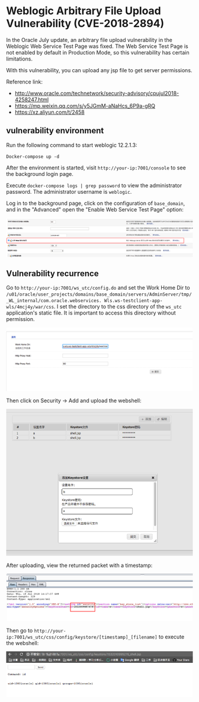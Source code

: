 # Weblogic Arbitrary File Upload Vulnerability (CVE-2018-2894)

In the Oracle July update, an arbitrary file upload vulnerability in the Weblogic Web Service Test Page was fixed. The Web Service Test Page is not enabled by default in Production Mode, so this vulnerability has certain limitations.

With this vulnerability, you can upload any jsp file to get server permissions.

Reference link:

- http://www.oracle.com/technetwork/security-advisory/cpujul2018-4258247.html
- https://mp.weixin.qq.com/s/y5JGmM-aNaHcs_6P9a-gRQ
- https://xz.aliyun.com/t/2458

## vulnerability environment

Run the following command to start weblogic 12.2.1.3:

```
Docker-compose up -d
```

After the environment is started, visit `http://your-ip:7001/console` to see the background login page.

Execute `docker-compose logs | grep password` to view the administrator password. The administrator username is `weblogic`.

Log in to the background page, click on the configuration of `base_domain`, and in the "Advanced" open the "Enable Web Service Test Page" option:

![](img/1.png)

## Vulnerability recurrence

Go to `http://your-ip:7001/ws_utc/config.do` and set the Work Home Dir to `/u01/oracle/user_projects/domains/base_domain/servers/AdminServer/tmp/_WL_internal/com.oracle.webservices. Wls.ws-testclient-app-wls/4mcj4y/war/css`. I set the directory to the css directory of the `ws_utc` application's static file. It is important to access this directory without permission.

![](img/2.png)

Then click on Security -> Add and upload the webshell:

![](img/3.png)

After uploading, view the returned packet with a timestamp:

![](img/4.png)

Then go to `http://your-ip:7001/ws_utc/css/config/keystore/[timestamp]_[filename]` to execute the webshell:

![](img/5.png)